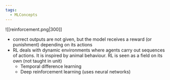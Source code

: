 ```yaml
---
tags:
  - MLConcepts
---
```

![[reinforcement.png|300]]
- correct outputs are not given, but the model receives a reward (or punishment) depending on its actions
- RL deals with dynamic environments where agents carry out sequences of actions. It is inspired by animal behaviour. RL is seen as a field on its own (not taught in unit)
	- Temporal difference learning
	- Deep reinforcement learning (uses neural networks)